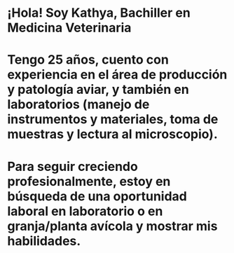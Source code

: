 # ¡Hola! Soy Kathya, Bachiller en Medicina Veterinaria

# Tengo 25 años,  cuento con experiencia en el área de producción y patología aviar, y también en laboratorios (manejo de instrumentos y materiales, toma de muestras y lectura al microscopio).

# Para seguir creciendo profesionalmente, estoy en búsqueda de una oportunidad laboral en laboratorio o en granja/planta avícola y mostrar mis habilidades.